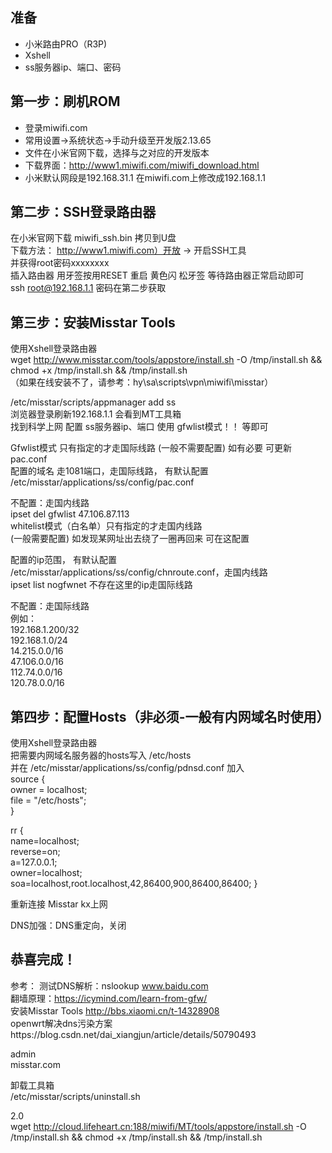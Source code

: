 ## 准备
* 小米路由PRO（R3P)
* Xshell
* ss服务器ip、端口、密码

## 第一步：刷机ROM
* 登录miwifi.com  
* 常用设置->系统状态->手动升级至开发版2.13.65    
* 文件在小米官网下载，选择与之对应的开发版本  
* 下载界面：http://www1.miwifi.com/miwifi_download.html  
* 小米默认网段是192.168.31.1 在miwifi.com上修改成192.168.1.1  

## 第二步：SSH登录路由器
在小米官网下载 miwifi_ssh.bin 拷贝到U盘  
下载方法： http://www1.miwifi.com）开放 -> 开启SSH工具   
并获得root密码xxxxxxxx  
插入路由器 用牙签按用RESET 重启 黄色闪 松牙签 等待路由器正常启动即可  
ssh root@192.168.1.1 密码在第二步获取  

## 第三步：安装Misstar Tools
使用Xshell登录路由器  
wget http://www.misstar.com/tools/appstore/install.sh -O /tmp/install.sh && chmod +x /tmp/install.sh && /tmp/install.sh  
（如果在线安装不了，请参考：hy\sa\scripts\vpn\miwifi\misstar） 

/etc/misstar/scripts/appmanager add ss  
浏览器登录刷新192.168.1.1 会看到MT工具箱   
找到科学上网 配置 ss服务器ip、端口 使用 gfwlist模式！！ 等即可  

Gfwlist模式 只有指定的才走国际线路 (一般不需要配置) 如有必要 可更新pac.conf  
配置的域名 走1081端口，走国际线路， 有默认配置 /etc/misstar/applications/ss/config/pac.conf  

不配置：走国内线路  
ipset del gfwlist 47.106.87.113  
whitelist模式（白名单）只有指定的才走国内线路   
(一般需要配置) 如发现某网址出去绕了一圈再回来 可在这配置  

配置的ip范围， 有默认配置 /etc/misstar/applications/ss/config/chnroute.conf，走国内线路  
ipset list nogfwnet 不存在这里的ip走国际线路  

不配置：走国际线路  
例如：  
192.168.1.200/32  
192.168.1.0/24  
14.215.0.0/16  
47.106.0.0/16  
112.74.0.0/16  
120.78.0.0/16  

## 第四步：配置Hosts（非必须-一般有内网域名时使用）
使用Xshell登录路由器  
把需要内网域名服务器的hosts写入 /etc/hosts  
并在 /etc/misstar/applications/ss/config/pdnsd.conf 加入  
source {                
owner = localhost;    
file = "/etc/hosts";  
}                                                        
                                                      
rr {                                                    
name=localhost;                                       
reverse=on;                                           
a=127.0.0.1;                                          
owner=localhost;                                      
soa=localhost,root.localhost,42,86400,900,86400,86400;
}

重新连接 Misstar kx上网  

DNS加强：DNS重定向，关闭  

## 恭喜完成！  

参考：
测试DNS解析：nslookup www.baidu.com  
翻墙原理：https://icymind.com/learn-from-gfw/  
安装Misstar Tools http://bbs.xiaomi.cn/t-14328908  
openwrt解决dns污染方案https://blog.csdn.net/dai_xiangjun/article/details/50790493  

admin  
misstar.com  

卸载工具箱  
/etc/misstar/scripts/uninstall.sh  

2.0  
wget http://cloud.lifeheart.cn:188/miwifi/MT/tools/appstore/install.sh -O /tmp/install.sh && chmod +x /tmp/install.sh && /tmp/install.sh  
